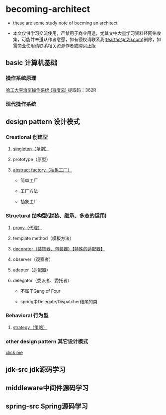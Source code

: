 # becoming-architect



- these are some study note of becming an architect 

- 本文仅供学习交流使用，严禁用于商业用途，尤其文中大量学习资料经网络收集，可能并未遵从作者意愿，如有侵权请联系我(teartao@126.com)删除，如需商业使用请联系相关资源作者或购买正版
## basic 计算机基础
### 操作系统原理
[哈工大李治军操作系统 (百度云) ](https://pan.baidu.com/s/1nYezvewH09i3Tf6YPeUKSw)
提取码：362R
### 现代操作系统


## design pattern 设计模式
### Creational 创建型

1. [singleton（单例）](https://github.com/teartao/becoming-architect/tree/master/design-pattern/singleton)

2. prototype（原型）

3. [abstract factory（抽象工厂）](https://github.com/teartao/becoming-architect/tree/master/design-pattern/abstract-factory)

   - 简单工厂

   - 工厂方法

   - 抽象工厂

### Structural 结构型(封装、继承、多态的运用)

1. [proxy（代理）](https://github.com/teartao/becoming-architect/tree/master/design-pattern/proxy)

2. template method（模板方法）

3. [decorator（装饰器、包装器）【特殊的适配器】](https://github.com/teartao/becoming-architect/tree/master/design-pattern/decorator)

4. observer（观察者）

5. adapter（适配器）

6. delegator（委派者、委托者）

   - 不属于Gang of Four

   - spring中Delegate/Dispatcher结尾的类

### Behavioral 行为型

1. [strategy（策略）](https://github.com/teartao/becoming-architect/tree/master/design-pattern/strategy)

### other design pattern 其它设计模式

[click me](https://java-design-patterns.com/patterns/)



## jdk-src jdk源码学习



## middleware中间件源码学习





## spring-src Spring源码学习




